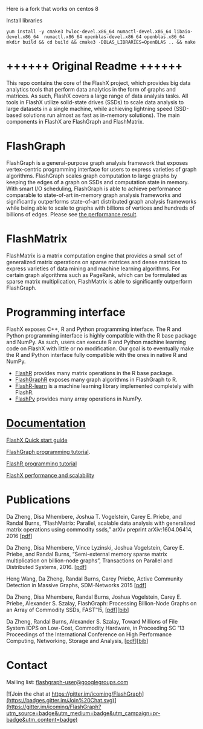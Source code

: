 Here is a fork that works on centos 8

Install libraries

    yum install -y cmake3 hwloc-devel.x86_64 numactl-devel.x86_64 libaio-devel.x86_64  numactl.x86_64 openblas-devel.x86_64 openblas.x86_64 
    mkdir build && cd build && cmake3 -DBLAS_LIBRARIES=OpenBLAS .. && make 
    


++++++ Original Readme ++++++
==========================================================================

This repo contains the core of the FlashX project, which provides big data analytics tools
that perform data analytics in the form of graphs and matrices. As such, FlashX covers
a large range of data analysis tasks. All tools in FlashX utilize solid-state drives (SSDs) to
scale data analysis to large datasets in a single machine, while achieving
lightning speed (SSD-based solutions run almost as fast as in-memory solutions).
The main components in FlashX are FlashGraph and FlashMatrix.

FlashGraph
===========

FlashGraph is a general-purpose graph analysis framework that exposes
vertex-centric programming interface for users to express varieties of
graph algorithms. FlashGraph scales graph computation to large graphs by
keeping the edges of a graph on SSDs and computation state in memory.
With smart I/O scheduling, FlashGraph is able to achieve performance
comparable to state-of-art in-memory graph analysis frameworks and
significantly outperforms state-of-art distributed graph analysis frameworks
while being able to scale to graphs with billions of vertices and hundreds
of billions of edges. Please see
[the performance result](https://flashxio.github.io/FlashX-doc/FlashX-perf.html#flashgraph-vs-giraph-graphx-and-powergraph).

FlashMatrix
===========

FlashMatrix is a matrix computation engine that provides a small set of
generalized matrix operations on sparse matrices and dense matrices to express
varieties of data mining and machine learning algorithms. For certain graph
algorithms such as PageRank, which can be formulated as sparse matrix
multiplication, FlashMatrix is able to significantly outperform FlashGraph.

Programming interface
===========
FlashX exposes C++, R and Python programming interface. The R and Python programming interface
is highly compatible with the R base package and NumPy. As such, users can execute
R and Python machine learning code on FlashX with little or no modification. Our goal is to
eventually make the R and Python interface fully compatible with the ones in native R and NumPy.

* [FlashR](https://github.com/flashxio/FlashR) provides many matrix operations in the R base package.
* [FlashGraphR](https://github.com/flashxio/FlashGraphR) exposes many graph algorithms in FlashGraph to R.
* [FlashR-learn](https://github.com/flashxio/FlashR-learn) is a machine learning library implemented completely with FlashR.
* [FlashPy](https://github.com/flashxio/FlashPy) provides many array operations in NumPy.

[Documentation](https://flashxio.github.io/FlashX-doc/)
========

[FlashX Quick start guide](https://flashxio.github.io/FlashX-doc/FlashX-Quick-Start-Guide.html)

[FlashGraph programming tutorial](https://flashxio.github.io/FlashX-doc/FlashGraph-user-guide.html).

[FlashR programming tutorial](https://flashxio.github.io/FlashX-doc/FlashR-user-guide.html)

[FlashX performance and scalability](https://flashxio.github.io/FlashX-doc/FlashX-perf.html)

Publications
========
Da Zheng, Disa Mhembere, Joshua T. Vogelstein, Carey E. Priebe, and Randal Burns, “FlashMatrix: Parallel, scalable data analysis with generalized matrix operations using commodity ssds,” arXiv preprint arXiv:1604.06414, 2016 [[pdf](http://arxiv.org/pdf/1604.06414v3)]

Da Zheng, Disa Mhembere, Vince Lyzinski, Joshua Vogelstein, Carey E. Priebe, and Randal Burns, “Semi-external memory sparse matrix multiplication on billion-node graphs”, Transactions on Parallel and Distributed Systems, 2016. [[pdf](https://arxiv.org/pdf/1602.02864v3.pdf)]

Heng Wang, Da Zheng, Randal Burns, Carey Priebe, Active Community Detection in Massive Graphs, SDM-Networks 2015 [[pdf](http://arxiv.org/pdf/1412.8576v3.pdf)]

Da Zheng, Disa Mhembere, Randal Burns, Joshua Vogelstein, Carey E. Priebe, Alexander S. Szalay, FlashGraph: Processing Billion-Node Graphs on an Array of Commodity SSDs, FAST'15, [[pdf](https://www.usenix.org/system/files/conference/fast15/fast15-paper-zheng.pdf)][[bib](https://www.usenix.org/biblio/export/bibtex/188418)]

Da Zheng, Randal Burns, Alexander S. Szalay, Toward Millions of File System IOPS on Low-Cost, Commodity Hardware, in Proceeding SC '13 Proceedings of the International Conference on High Performance Computing, Networking, Storage and Analysis, [[pdf](http://www.cs.jhu.edu/~zhengda/sc13.pdf)][[bib](http://dl.acm.org/downformats.cfm?id=2503225&parent_id=2503210&expformat=bibtex&CFID=445591569&CFTOKEN=95321450)]

Contact
========

Mailing list: flashgraph-user@googlegroups.com

[![Join the chat at https://gitter.im/icoming/FlashGraph](https://badges.gitter.im/Join%20Chat.svg)](https://gitter.im/icoming/FlashGraph?utm_source=badge&utm_medium=badge&utm_campaign=pr-badge&utm_content=badge)
